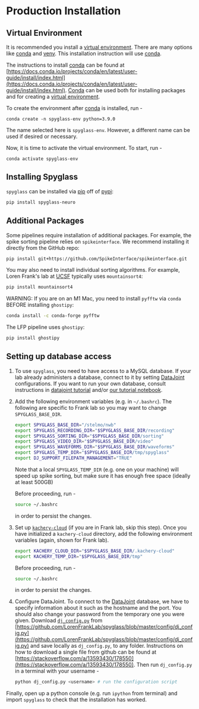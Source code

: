 Production Installation
===============

## Virtual Environment

It is recommended you install a [virtual environment](https://en.wikipedia.org/wiki/Virtual_environment_software). There are many options like [conda](https://docs.conda.io/projects/conda/en/latest/user-guide/tasks/manage-environments.html) and [venv](https://docs.python.org/3/library/venv.html). This installation instruction will use  [conda](https://docs.conda.io/projects/conda/en/latest/user-guide/tasks/manage-environments.html).

The instructions to install [conda](https://docs.conda.io/projects/conda/en/latest/user-guide/tasks/manage-environments.html) can be found at [https://docs.conda.io/projects/conda/en/latest/user-guide/install/index.html](https://docs.conda.io/projects/conda/en/latest/user-guide/install/index.html). [Conda](https://docs.conda.io/projects/conda/en/latest/user-guide/tasks/manage-environments.html) can be used both for installing packages and for creating a [virtual environment](https://towardsdatascience.com/introduction-to-conda-virtual-environments-eaea4ac84e28).

To create the environment after [conda](https://docs.conda.io/projects/conda/en/latest/user-guide/tasks/manage-environments.html) is installed, run -

```
conda create -n spyglass-env python=3.9.0
```

The name selected here is ```spyglass-env```. However, a different name can be used if desired or necessary.

Now, it is time to activate the virtual environment. To start, run -

```
conda activate spyglass-env
```

## Installing Spyglass

`spyglass` can be installed via [pip](https://en.wikipedia.org/wiki/Pip_(package_manager)) off of [pypi](https://pypi.org/project/spyglass-neuro/):

```bash
pip install spyglass-neuro
```

## Additional Packages

Some pipelines require installation of additional packages. For example, the spike sorting pipeline relies on `spikeinterface`. We recommend installing it directly from the GitHub repo:

```bash
pip install git+https://github.com/SpikeInterface/spikeinterface.git
```

You may also need to install individual sorting algorithms. For example, Loren Frank's lab at [UCSF](https://www.ucsf.edu/) typically uses `mountainsort4`:

```bash
pip install mountainsort4
```

WARNING: If you are on an M1 Mac, you need to install `pyfftw` via `conda` BEFORE installing `ghostipy`:

```bash
conda install -c conda-forge pyfftw
```

The LFP pipeline uses `ghostipy`:

```bash
pip install ghostipy
```

## Setting up database access

1. To use `spyglass`, you need to have access to a MySQL database. If your lab already administers a database, connect to it by setting [DataJoint](https://www.datajoint.org/) configurations. If you want to run your own database, consult instructions in [datajoint tutorial](https://tutorials.datajoint.org/setting-up/get-database.html) and/or [our tutorial notebook](./notebooks/docker_mysql_tutorial.ipynb).

2. Add the following environment variables (e.g. in `~/.bashrc`). The following are specific to Frank lab so you may want to change `SPYGLASS_BASE_DIR`.

   ```bash
   export SPYGLASS_BASE_DIR="/stelmo/nwb"
   export SPYGLASS_RECORDING_DIR="$SPYGLASS_BASE_DIR/recording"
   export SPYGLASS_SORTING_DIR="$SPYGLASS_BASE_DIR/sorting"
   export SPYGLASS_VIDEO_DIR="$SPYGLASS_BASE_DIR/video"
   export SPYGLASS_WAVEFORMS_DIR="$SPYGLASS_BASE_DIR/waveforms"
   export SPYGLASS_TEMP_DIR="$SPYGLASS_BASE_DIR/tmp/spyglass"
   export DJ_SUPPORT_FILEPATH_MANAGEMENT="TRUE"
   ```

   Note that a local `SPYGLASS_TEMP_DIR` (e.g. one on your machine) will speed up spike sorting, but make sure it has enough free space (ideally at least 500GB)

   Before proceeding, run -

   ```bash
   source ~/.bashrc
   ```

   in order to persist the changes.

3. Set up [`kachery-cloud`](https://github.com/flatironinstitute/kachery-cloud) (if you are in Frank lab, skip this step). Once you have initialized a `kachery-cloud` directory, add the following environment variables (again, shown for Frank lab).

   ```bash
   export KACHERY_CLOUD_DIR="$SPYGLASS_BASE_DIR/.kachery-cloud"
   export KACHERY_TEMP_DIR="$SPYGLASS_BASE_DIR/tmp"
   ```

    Before proceeding, run -

   ```bash
   source ~/.bashrc
   ```

   in order to persist the changes.

4. Configure DataJoint. To connect to the [DataJoint](https://www.datajoint.org/) database, we have to specify information about it such as the hostname and the port. You should also change your password from the temporary one you were given. Download [`dj_config.py`](https://github.com/LorenFrankLab/spyglass/blob/master/config/dj_config.py) from [https://github.com/LorenFrankLab/spyglass/blob/master/config/dj_config.py](https://github.com/LorenFrankLab/spyglass/blob/master/config/dj_config.py) and save locally as `dj_config.py`, to any folder. Instructions on how to download a single file from github can be found at [https://stackoverflow.com/a/13593430/178550](https://stackoverflow.com/a/13593430/178550). Then run `dj_config.py` in a terminal with your username -

    ```bash
    python dj_config.py <username> # run the configuration script
    ```

Finally, open up a python console (e.g. run `ipython` from terminal) and import `spyglass` to check that the installation has worked.
